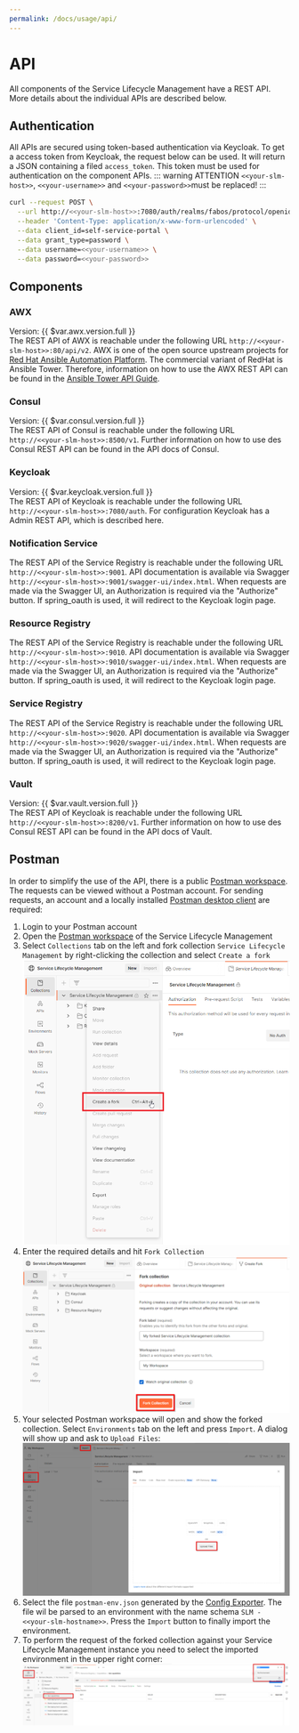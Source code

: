 ```yaml
---
permalink: /docs/usage/api/
---
```


# API
All components of the Service Lifecycle Management have a REST API. More details about the individual APIs are described below.

## Authentication
All APIs are secured using token-based authentication via Keycloak. To get a access token from Keycloak, the request below can be used. It will return a JSON containing a filed `access_token`. This token must be used for authentication on the component APIs.
::: warning ATTENTION
`<<your-slm-host>>`, `<<your-username>>` and `<<your-password>>`must be replaced!
:::
```sh
curl --request POST \
  --url http://<<your-slm-host>>:7080/auth/realms/fabos/protocol/openid-connect/token \
  --header 'Content-Type: application/x-www-form-urlencoded' \
  --data client_id=self-service-portal \
  --data grant_type=password \
  --data username=<<your-username>> \
  --data password=<<your-password>>
  ```

## Components

### AWX
Version: {{ $var.awx.version.full }} \
The REST API of AWX is reachable under the following URL `http://<<your-slm-host>>:80/api/v2`. AWX is one of the open source upstream projects for [Red Hat Ansible Automation Platform](https://www.ansible.com/products/automation-platform). The commercial variant of RedHat is Ansible Tower. Therefore, information on how to use the AWX REST API can be found in the [Ansible Tower API Guide](https://docs.ansible.com/ansible-tower/latest/html/towerapi/index.html).

### Consul
Version: {{ $var.consul.version.full }} \
The REST API of Consul is reachable under the following URL `http://<<your-slm-host>>:8500/v1`. Further information on how to use des Consul REST API can be found in the <a :href="'https://www.consul.io/api-docs/' + $var.consul.version.api" target="_blank">API docs of Consul</a>.

### Keycloak
Version: {{ $var.keycloak.version.full }} \
The REST API of Keycloak is reachable under the following URL `http://<<your-slm-host>>:7080/auth`. For configuration Keycloak has a Admin REST API, which is described <a :href="'https://www.keycloak.org/docs-api/' + $var.keycloak.version.api + '/rest-api/' " target="_blank">here</a>.

### Notification Service
The REST API of the Service Registry is reachable under the following URL `http://<<your-slm-host>>:9001`. API documentation is available via Swagger `http://<<your-slm-host>>:9001/swagger-ui/index.html`. When requests are made via the Swagger UI, an Authorization is required via the "Authorize" button. If spring_oauth is used, it will redirect to the Keycloak login page.

### Resource Registry
The REST API of the Service Registry is reachable under the following URL `http://<<your-slm-host>>:9010`. API documentation is available via Swagger `http://<<your-slm-host>>:9010/swagger-ui/index.html`. When requests are made via the Swagger UI, an Authorization is required via the "Authorize" button. If spring_oauth is used, it will redirect to the Keycloak login page.

### Service Registry
The REST API of the Service Registry is reachable under the following URL `http://<<your-slm-host>>:9020`. API documentation is available via Swagger `http://<<your-slm-host>>:9020/swagger-ui/index.html`. When requests are made via the Swagger UI, an Authorization is required via the "Authorize" button. If spring_oauth is used, it will redirect to the Keycloak login page.

### Vault
Version: {{ $var.vault.version.full }} \
The REST API of Keycloak is reachable under the following URL `http://<<your-slm-host>>:8200/v1`. Further information on how to use des Consul REST API can be found in the <a :href="'https://www.vaultproject.io/api-docs/' + $var.vault.version.api" target="_blank">API docs of Vault</a>.

## Postman
In order to simplify the use of the API, there is a public [Postman workspace](https://www.postman.com/fabos-ai/workspace/service-lifecycle-management). The requests can be viewed without a Postman account. For sending requests, an account and a locally installed [Postman desktop client](https://www.postman.com/downloads/) are required:

1) Login to your Postman account
2) Open the [Postman workspace](https://www.postman.com/fabos-ai/workspace/service-lifecycle-management) of the Service Lifecycle Management
3) Select `Collections` tab on the left and fork collection `Service Lifecycle Management` by right-clicking the collection and select `Create a fork`
![Fork collection 'Service Lifecycle Management'](/img/figures/api/postman_fork_collection.png)
4) Enter the required details and hit `Fork Collection`
![Fork collection 'Service Lifecycle Management'](/img/figures/api/postman_fork_collection_details.png)
5) Your selected Postman workspace will open and show the forked collection. Select `Environments` tab on the left and press `Import`. A dialog will show up and ask to `Upload Files`:
![Fork collection 'Service Lifecycle Management'](/img/figures/api/postman_import_environment.png)
6) Select the file `postman-env.json` generated by the [Config Exporter](/docs/development/developers/#local-development). The file wil be parsed to an environment with the name schema `SLM - <<your-slm-hostname>>`. Press the `Import` button to finally import the environment.
7) To perform the request of the forked collection against your Service Lifecycle Management instance you need to select the imported environment in the upper right corner: 
![Fork collection 'Service Lifecycle Management'](/img/figures/api/postman_select_environment.png)